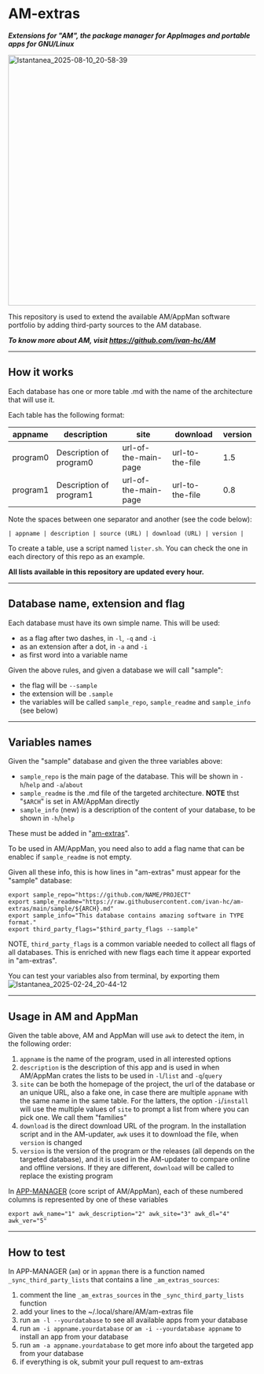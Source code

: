 # AM-extras
***Extensions for "AM", the package manager for AppImages and portable apps for GNU/Linux***

<img width="747" height="510" alt="Istantanea_2025-08-10_20-58-39" src="https://github.com/user-attachments/assets/76ca0a8c-f040-4445-8f51-7beb78173de9" />

This repository is used to extend the available AM/AppMan software portfolio by adding third-party sources to the AM database.

***To know more about AM, visit https://github.com/ivan-hc/AM***

---------------------------------
## How it works
Each database has one or more table .md with the name of the architecture that will use it.

Each table has the following format:

| appname | description | site | download | version |
| ------- | ----------- | ---- | -------- | ------- |
| program0 | Description of program0 | url-of-the-main-page | url-to-the-file | 1.5 |
| program1 | Description of program1 | url-of-the-main-page | url-to-the-file | 0.8 |

Note the spaces between one separator and another (see the code below):
```
| appname | description | source (URL) | download (URL) | version |
```

To create a table, use a script named `lister.sh`. You can check the one in each directory of this repo as an example.

**All lists available in this repository are updated every hour.**

---------------------------------
## Database name, extension and flag
Each database must have its own simple name. This will be used:
- as a flag after two dashes, in `-l`, `-q` and `-i`
- as an extension after a dot, in `-a` and `-i`
- as first word into a variable name

Given the above rules, and given a database we will call "sample":
- the flag will be `--sample`
- the extension will be `.sample`
- the variables will be called `sample_repo`, `sample_readme` and `sample_info` (see below)

---------------------------------
## Variables names
Given the "sample" database and given the three variables above:
- `sample_repo` is the main page of the database. This will be shown in `-h`/`help` and `-a`/`about`
- `sample_readme` is the .md file of the targeted architecture. **NOTE** thst "`$ARCH`" is set in AM/AppMan directly
- `sample_info` (new) is a description of the content of your database, to be shown in `-h`/`help`

These must be added in "[am-extras](https://github.com/ivan-hc/am-extras/blob/main/am-extras)".

To be used in AM/AppMan, you need also to add a flag name that can be enablec if `sample_readme` is not empty.

Given all these info, this is how lines in "am-extras" must appear for the "sample" database:
```
export sample_repo="https://github.com/NAME/PROJECT"
export sample_readme="https://raw.githubusercontent.com/ivan-hc/am-extras/main/sample/${ARCH}.md"
export sample_info="This database contains amazing software in TYPE format."
export third_party_flags="$third_party_flags --sample"
```

NOTE, `third_party_flags` is a common variable needed to collect all flags of all databases. This is enriched with new flags each time it appear exported in "am-extras".

You can test your variables also from terminal, by exporting them
![Istantanea_2025-02-24_20-44-12](https://github.com/user-attachments/assets/bd70d753-3952-48b3-a59f-20c787b21919)

---------------------------------
## Usage in AM and AppMan
Given the table above, AM and AppMan will use `awk` to detect the item, in the following order:
1. `appname` is the name of the program, used in all interested options
2. `description` is the description of this app and is used in when AM/AppMan crates the lists to be used in `-l`/`list` and `-q`/`query`
3. `site` can be both the homepage of the project, the url of the database or an unique URL, also a fake one, in case there are multiple `appname` with the same name in the same table. For the latters, the option `-i`/`install` will use the multiple values of `site` to prompt a list from where you can pick one. We call them "families"
4. `download` is the direct download URL of the program. In the installation script and in the AM-updater, `awk` uses it to download the file, when `version` is changed
5. `version` is the version of the program or the releases (all depends on the targeted database), and it is used in the AM-updater to compare online and offline versions. If they are different, `download` will be called to replace the existing program

In [APP-MANAGER](https://github.com/ivan-hc/AM/blob/main/APP-MANAGER) (core script of AM/AppMan), each of these numbered columns is represented by one of these variables
```
export awk_name="1" awk_description="2" awk_site="3" awk_dl="4" awk_ver="5"
```

---------------------------------
## How to test
In APP-MANAGER (`am`) or in `appman` there is a function named `_sync_third_party_lists` that contains a line `_am_extras_sources`:
1. comment the line `_am_extras_sources` in the `_sync_third_party_lists` function
2. add your lines to the ~/.local/share/AM/am-extras file
3. run `am -l --yourdatabase` to see all available apps from your database
4. run `am -i appname.yourdatabase` or `am -i --yourdatabase appname` to install an app from your database
5. run `am -a appname.yourdatabase` to get more info about the targeted app from your database
6. if everything is ok, submit your pull request to am-extras
